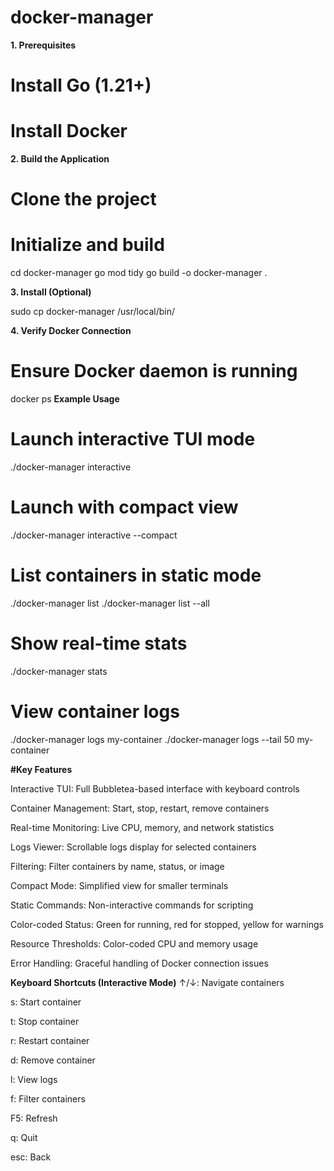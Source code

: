 # docker-manager
**1. Prerequisites**

# Install Go (1.21+)
# Install Docker

**2. Build the Application**

# Clone the project 

# Initialize and build
cd docker-manager
go mod tidy
go build -o docker-manager .

**3. Install (Optional)**

sudo cp docker-manager /usr/local/bin/

**4. Verify Docker Connection**

# Ensure Docker daemon is running
docker ps
**Example Usage**

# Launch interactive TUI mode
./docker-manager interactive

# Launch with compact view
./docker-manager interactive --compact

# List containers in static mode
./docker-manager list
./docker-manager list --all

# Show real-time stats
./docker-manager stats

# View container logs
./docker-manager logs my-container
./docker-manager logs --tail 50 my-container

**#Key Features**

Interactive TUI: Full Bubbletea-based interface with keyboard controls

Container Management: Start, stop, restart, remove containers

Real-time Monitoring: Live CPU, memory, and network statistics

Logs Viewer: Scrollable logs display for selected containers

Filtering: Filter containers by name, status, or image

Compact Mode: Simplified view for smaller terminals

Static Commands: Non-interactive commands for scripting

Color-coded Status: Green for running, red for stopped, yellow for warnings

Resource Thresholds: Color-coded CPU and memory usage

Error Handling: Graceful handling of Docker connection issues

**Keyboard Shortcuts (Interactive Mode)**
↑/↓: Navigate containers

s: Start container

t: Stop container

r: Restart container

d: Remove container

l: View logs

f: Filter containers

F5: Refresh

q: Quit

esc: Back
